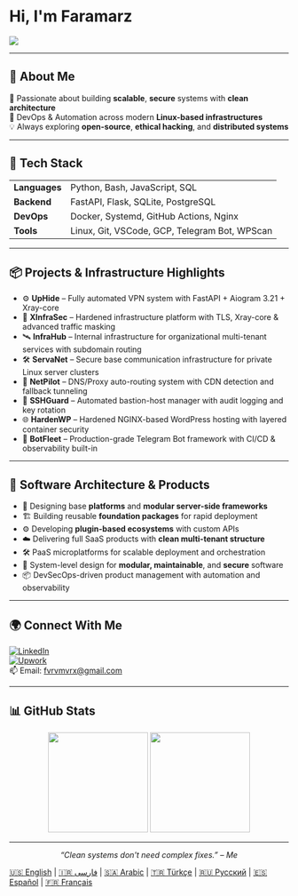 <!-- GitHub Profile README by Faramarz Derakhshani -->
<h1 align="left">Hi, I'm Faramarz</h1>

<p align="left">
  <img src="https://readme-typing-svg.herokuapp.com/?lines=Full-Stack+Developer;DevOps+Engineer;Linux+Automation+Expert;Clean+Architecture+Lover;Cybersecurity+Explorer&left=true&width=700&height=45">
</p>

---

## 🚀 About Me

🎯 Passionate about building **scalable**, **secure** systems with **clean architecture**  
🔧 DevOps & Automation across modern **Linux-based infrastructures**  
💡 Always exploring **open-source**, **ethical hacking**, and **distributed systems**

---

## 🧰 Tech Stack

<table>
<tr>
  <td><strong>Languages</strong></td>
  <td>Python, Bash, JavaScript, SQL</td>
</tr>
<tr>
  <td><strong>Backend</strong></td>
  <td>FastAPI, Flask, SQLite, PostgreSQL</td>
</tr>
<tr>
  <td><strong>DevOps</strong></td>
  <td>Docker, Systemd, GitHub Actions, Nginx</td>
</tr>
<tr>
  <td><strong>Tools</strong></td>
  <td>Linux, Git, VSCode, GCP, Telegram Bot, WPScan</td>
</tr>
</table>

---

## 📦 Projects & Infrastructure Highlights

- ⚙️ **UpHide** – Fully automated VPN system with FastAPI + Aiogram 3.21 + Xray-core  
- 🧠 **XInfraSec** – Hardened infrastructure platform with TLS, Xray-core & advanced traffic masking  
- 🛰️ **InfraHub** – Internal infrastructure for organizational multi-tenant services with subdomain routing  
- 🛠️ **ServaNet** – Secure base communication infrastructure for private Linux server clusters  
- 🧭 **NetPilot** – DNS/Proxy auto-routing system with CDN detection and fallback tunneling  
- 🔐 **SSHGuard** – Automated bastion-host manager with audit logging and key rotation  
- 🌐 **HardenWP** – Hardened NGINX-based WordPress hosting with layered container security  
- 🤖 **BotFleet** – Production-grade Telegram Bot framework with CI/CD & observability built-in  

---

## 🧩 Software Architecture & Products

- 🧱 Designing base **platforms** and **modular server-side frameworks**
- 🏗️ Building reusable **foundation packages** for rapid deployment
- ⚙️ Developing **plugin-based ecosystems** with custom APIs
- ☁️ Delivering full SaaS products with **clean multi-tenant structure**
- 🛠️ PaaS microplatforms for scalable deployment and orchestration
- 🧠 System-level design for **modular, maintainable**, and **secure** software
- 📦 DevSecOps-driven product management with automation and observability

---

## 🌍 Connect With Me

[![LinkedIn](https://img.shields.io/badge/LinkedIn-Profile-blue?style=flat&logo=linkedin)](https://www.linkedin.com/in/faramarz-derakhshani)  
[![Upwork](https://img.shields.io/badge/Upwork-Freelancer-brightgreen?style=flat&logo=upwork)](https://www.upwork.com/freelancers/~01b0220ff9466dec7f)  
📫 Email: fvrvmvrx@gmail.com

---

## 📊 GitHub Stats

<p align="center">
  <img src="https://github-readme-stats.vercel.app/api?username=faramarzderakhshani&show_icons=true&theme=tokyonight" height="180" />
  <img src="https://github-readme-stats.vercel.app/api/top-langs/?username=faramarzderakhshani&layout=compact&theme=tokyonight" height="180"/>
</p>

---

<p align="center">
  <i>“Clean systems don't need complex fixes.” – Me</i>
</p>

[🇺🇸 English](./README.md) | [🇮🇷 فارسی](./README.fa.md) | [🇸🇦 Arabic](./README.ar.md) | [🇹🇷 Türkçe](./README.tr.md) | [🇷🇺 Русский](./README.ru.md) | [🇪🇸 Español](./README.es.md) | [🇫🇷 Français](./README.fr.md)
